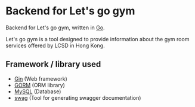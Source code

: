 # Backend for Let's go gym

Backend for Let's go gym, written in [Go](https://go.dev/).

Let's go gym is a tool designed to provide information about the gym room services offered by LCSD in Hong Kong.

## Framework / library used

- [Gin](https://github.com/gin-gonic/gin) (Web framework)
- [GORM](https://github.com/go-gorm/gorm) (ORM library)
- [MySQL](https://www.mysql.com/) (Database)
- [swag](https://github.com/swaggo/swag) (Tool for generating swagger documentation)
